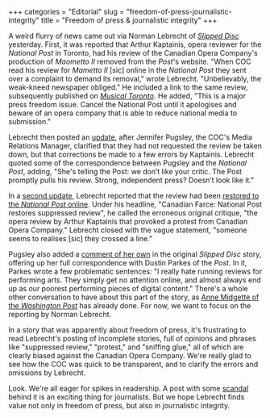 +++
categories = "Editorial"
slug = "freedom-of-press-journalistic-integrity"
title = "Freedom of press &amp; journalistic integrity"
+++

A weird flurry of news came out via Norman Lebrecht of [*Slipped Disc*](http://slippedisc.com/2016/05/just-in-critic-quits-after-newspaper-bows-to-pressure-and-pulls-his-opera-review/) yesterday. First, it was reported that Arthur Kaptainis, opera reviewer for the *National Post* in Toronto, had his review of the Canadian Opera Company's production of *Maometto II* removed from the *Post*'s website. "When COC read his review for *Mametto II* [sic] online in the *National Post* they sent over a complaint to demand its removal," wrote Lebrecht. "Unbelievably, the weak-kneed newspaper obliged." He included a link to the same review, subsequently published on [*Musical Toronto*](http://www.musicaltoronto.org/2016/05/17/36862/). He added, "This is a major press freedom issue. Cancel the National Post until it apologises and beware of an opera company that is able to reduce national media to submission."

Lebrecht then posted an [update](http://slippedisc.com/2016/05/canada-opera-co-we-just-asked-for-a-correction-the-newspaper-took-down-the-review/), after Jennifer Pugsley, the COC's Media Relations Manager, clarified that they had not requested the review be taken down, but that corrections be made to a few errors by Kaptainis. Lebrecht quoted some of the correspondence between Pugsley and the *National Post*, adding, "She's telling the Post: we don’t like your critic. The Post promptly pulls his review. Strong, independent press? Doesn’t look like it."

In a [second update](http://slippedisc.com/2016/05/canadian-farce-national-post-restores-suppressed-review/), Lebrecht reported that the review had been [restored to the *National Post* online](http://news.nationalpost.com/arts/on-stage/singing-is-primo-in-maometto-ii-though-the-show-is-more-about-dynamic-vocalism-than-plausible-theatre). Under his headline, "Canadian Farce: National Post restores suppressed review", he called the erroneous original critique, "the opera review by Arthur Kaptainis that provoked a protest from Canadian Opera Company." Lebrecht closed with the vague statement, "someone seems to realises [sic] they crossed a line."

Pugsley also added a [comment of her own](http://slippedisc.com/2016/05/just-in-critic-quits-after-newspaper-bows-to-pressure-and-pulls-his-opera-review/#comment-110413) in the original *Slipped Disc* story, offering up her full correspondence with Dustin Parkes of the *Post*. In it, Parkes wrote a few problematic sentences: "I really hate running reviews for performing arts. They simply get no attention online, and almost always end up as our poorest performing pieces of digital content." There's a whole other conversation to have about this part of the story, as [Anne Midgette of the *Washington Post*](https://www.washingtonpost.com/news/style/wp/2016/05/17/they-get-no-attention-online-the-death-and-rebirth-of-a-negative-review/) has already done. For now, we want to focus on the reporting by Norman Lebrecht.

In a story that was apparently about freedom of press, it's frustrating to read Lebrecht's posting of incomplete stories, full of opinions and phrases like "suppressed review," "protest," and "sniffing glue," all of which are clearly biased against the Canadian Opera Company. We're really glad to see how the COC was quick to be transparent, and to clarify the errors and omissions by Lebrecht.

Look. We're all eager for spikes in readership. A post with some [scandal](/in-review-lucia-di-lammermoor-at-roh/) behind it is an exciting thing for journalists. But we hope Lebrecht finds value not only in freedom of press, but also in journalistic integrity.
